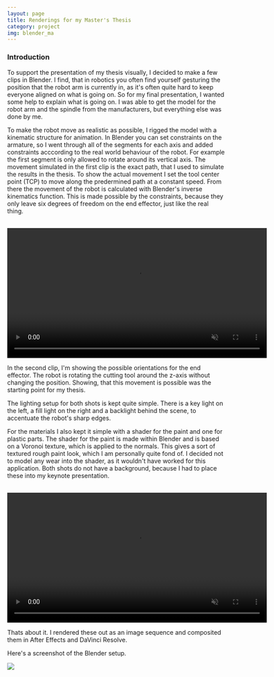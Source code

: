 ```yaml
---
layout: page
title: Renderings for my Master's Thesis
category: project
img: blender_ma
---
```


### Introduction

To support the presentation of my thesis visually, I decided to make a few clips in Blender. I find, that in robotics you often find yourself gesturing the position that the robot arm is currently in, as it's often quite hard to keep everyone aligned on what is going on. So for my final presentation, I wanted some help to explain what is going on. I was able to get the model for the robot arm and the spindle from the manufacturers, but everything else was done by me. 

To make the robot move as realistic as possible, I rigged the model with a kinematic structure for animation. In Blender you can set constraints on the armature, so I went through all of the segments for each axis and added constraints acccording to the real world behaviour of the robot. For example the first segment is only allowed to rotate around its vertical axis. The movement simulated in the first clip is the exact path, that I used to simulate the results in the thesis. To show the actual movement I set the tool center point (TCP) to move along the predermined path at a constant speed. From there the movement of the robot is calculated with Blender's inverse kinematics function. This is made possible by the constraints, because they only leave six degrees of freedom on the end effector, just like the real thing. 


<br>

<video autoplay muted loop width="600">
  <source  src="{{ '/assets/video/tset_anim_2.mp4' | absolute_url }}" type="video/mp4">
  Your browser does not support the video tag.
</video>

<br>

In the second clip, I'm showing the possible orientations for the end effector. The robot is rotating the cutting tool around the z-axis without changing the position. Showing, that this movement is possible was the starting point for my thesis. 

The lighting setup for both shots is kept quite simple. There is a key light on the left, a fill light on the right and a backlight behind the scene, to accentuate the robot's sharp edges.

For the materials I also kept it simple with a shader for the paint and one for plastic parts. The shader for the paint is made within Blender and is based on a Voronoi texture, which is applied to the normals. This gives a sort of textured rough paint look, which I am personally quite fond of. I decided not to model any wear into the shader, as it wouldn't have worked for this application. Both shots do not have a background, because I had to place these into my keynote presentation.

<br>


<video autoplay muted loop width="600">
  <source  src="{{ '/assets/video/rotation_mabi_3.mp4' | absolute_url }}" type="video/mp4">
  Your browser does not support the video tag.
</video>


<br>

Thats about it. I rendered these out as an image sequence and composited them in After Effects and DaVinci Resolve.

Here's a screenshot of the Blender setup.

<img src="{{ '/assets/img/portfolio/blender_ma_1.png' | absolute_url }}">

